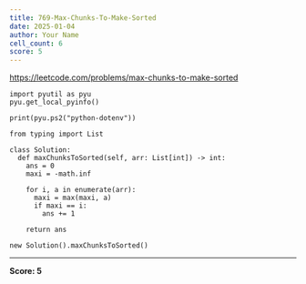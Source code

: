 ```yaml
---
title: 769-Max-Chunks-To-Make-Sorted
date: 2025-01-04
author: Your Name
cell_count: 6
score: 5
---
```


https://leetcode.com/problems/max-chunks-to-make-sorted


```
import pyutil as pyu
pyu.get_local_pyinfo()
```


```
print(pyu.ps2("python-dotenv"))
```


```
from typing import List
```


```
class Solution:
  def maxChunksToSorted(self, arr: List[int]) -> int:
    ans = 0
    maxi = -math.inf

    for i, a in enumerate(arr):
      maxi = max(maxi, a)
      if maxi == i:
        ans += 1

    return ans
```


```
new Solution().maxChunksToSorted()
```


---
**Score: 5**